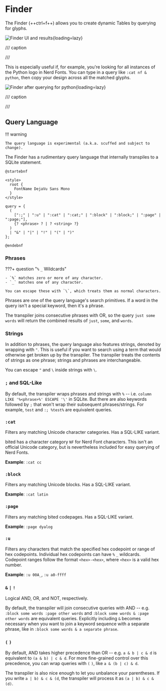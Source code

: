 # Finder

The Finder (++ctrl+f++) allows you to create dynamic Tables by querying for
glyphs.

![Finder UI and results](assets/finder.png){loading=lazy}

/// caption

///

This is especially useful if, for example, you're looking for all instances of
the Python logo in Nerd Fonts. You can type in a query like `:cat nf & python`,
then copy your design across all the matched glyphs.

![Finder after querying for python](assets/finder-python.png){loading=lazy}

/// caption

///

## Query Language

!!! warning

    The query language is experimental (a.k.a. scuffed and subject to change).

The Finder has a rudimentary query language that internally transpiles to a
SQLite statement.

```puml
@startebnf

<style>
  root {
    FontName DejaVu Sans Mono
  }
</style>

query = {
  (
    [":;" | ":u" | ":cat" | ":cat;" | ":block" | ":block;" | ":page" | ":page;"],
    {? <phrase> ? | ? <string> ?}
  )
  | "&" | "|" | "!" | "(" | ")"
};

@endebnf
```

### Phrases

???+ question "`%` `_` Wildcards"

    - `%` matches zero or more of any character.
    - `_` matches one of any character.

    You can escape these with `\`, which treats them as normal characters.

Phrases are one of the query language's search primitives. If a word in the
query isn't a special keyword, then it's a phrase.

The transpiler joins consecutive phrases with OR, so the query `just some words`
will return the combined results of `just`, `some`, and `words`.

### Strings

In addition to phrases, the query language also features strings, denoted by
wrapping with `"`. This is useful if you want to search using a term that would
otherwise get broken up by the transpiler. The transpiler treats the contents of
strings as one phrase; strings and phrases are interchangeable.

You can escape `"` and `\` inside strings with `\`.

### `;` and SQL-Like

By default, the transpiler wraps phrases and strings with `%` -- i.e.
`column LIKE '%<phrase>%' ESCAPE '\'` in SQLite. But there are also keywords
followed by `;` that won't wrap their subsequent phrases/strings. For example,
`test` and `:; %test%` are equivalent queries.

### `:cat`

Filters any matching Unicode character categories. Has a SQL-LIKE variant.

bited has a character category `NF` for Nerd Font characters. This isn't an
official Unicode category, but is nevertheless included for easy querying of
Nerd Fonts.

**Example**: `:cat cc`

### `:block`

Filters any matching Unicode blocks. Has a SQL-LIKE variant.

**Example**: `:cat latin`

### `:page`

Filters any matching bited codepages. Has a SQL-LIKE variant.

**Example**: `:page dyalog`

### `:u`

Filters any characters that match the specified hex codepoint or range of hex
codepoints. Individual hex codepoints can have `%` `_` wildcards. Codepoint
ranges follow the format `<hex>-<hex>`, where `<hex>` is a valid hex number.

**Example**: `:u 00A_`, `:u a0-ffff`

### `&` `|` `!`

Logical AND, OR, and NOT, respectively.

By default, the transpiler will join consecutive queries with AND -- e.g.
`:block some words :page other words` and
`:block some words & :page other words` are equivalent queries. Explicitly
including `&` becomes necessary when you want to join a keyword sequence with a
separate phrase, like in `:block some words & a separate phrase`.

### `(` `)`

By default, AND takes higher precedence than OR -- e.g. `a & b | c & d` is
equivalent to `(a & b) | c & d`. For more fine-grained control over this
precedence, you can wrap queries with `(` `)`, like `a & (b | c) & d`.

The transpiler is also nice enough to let you unbalance your parentheses. If you
write `a | b) & c & (d`, the transpiler will process it as `(a | b) & c & (d)`.

